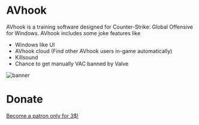 # AVhook
AVhook is a training software designed for Counter-Strike: Global Offensive for Windows. AVhook includes some joke features like

* Windows like UI
* AVhook cloud (Find other AVhook users in-game automatically)
* Killsound
* Chance to get manually VAC banned by Valve


![banner](https://i.imgur.com/B1nlROm.png)

# Donate
[Become a patron only for 3$!](https://www.patreon.com/littlesoftwarestudio)
